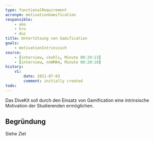 ```yaml
---
type: functionalRequirement
acronym: motivationGamification
responsible: 
    - ako
    - kru
    - duz
title: Untertützung von Gamification
goals: 
    - motivationIntrinsisch
source:
    - [interview, ckohls, Minute 00:29:13]
    - [interview, nnWMA4, Minute 00:20:10]
history:
    v1:
        date: 2021-07-03
        comment: initially created
todo: 
---
```


Das DiveKit soll durch den Einsatz von Gamification eine intrinsische Motivation der Studierenden ermöglichen.

## Begründung

Siehe Ziel